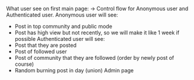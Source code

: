 What user see on first main page:
-> Control flow for Anonymous user and Authenticated user.
Anonymous user will see:
- Post in top community and public mode
- Post has high view but not recently, so we will make it like 1 week if possible
Authenticated user will see:
- Post that they are posted
- Post of followed user
- Post of community that they are followed (order by newly post of course)
- Random burning post in day (union)
Admin page
